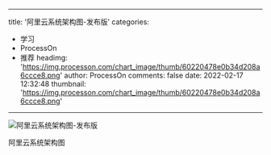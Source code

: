 
---
title: '阿里云系统架构图-发布版'
categories: 
 - 学习
 - ProcessOn
 - 推荐
headimg: 'https://img.processon.com/chart_image/thumb/60220478e0b34d208a6ccce8.png'
author: ProcessOn
comments: false
date: 2022-02-17 12:32:48
thumbnail: 'https://img.processon.com/chart_image/thumb/60220478e0b34d208a6ccce8.png'
---

<div>   
<img class="thumb" alt="阿里云系统架构图-发布版" src="https://img.processon.com/chart_image/thumb/60220478e0b34d208a6ccce8.png" referrerpolicy="no-referrer">
<p>阿里云系统架构图</p>  
</div>
            